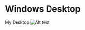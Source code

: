 # Windows Desktop
My Desktop
![Alt text](https://media.discordapp.net/attachments/1121138720268111993/1260703650607792178/image.png?ex=66904945&is=668ef7c5&hm=289ebbcc539ca88430af83833282949b7df7d4971dec37ae3c9acab09a0de87d&=&format=webp&quality=lossless&width=1205&height=678)
